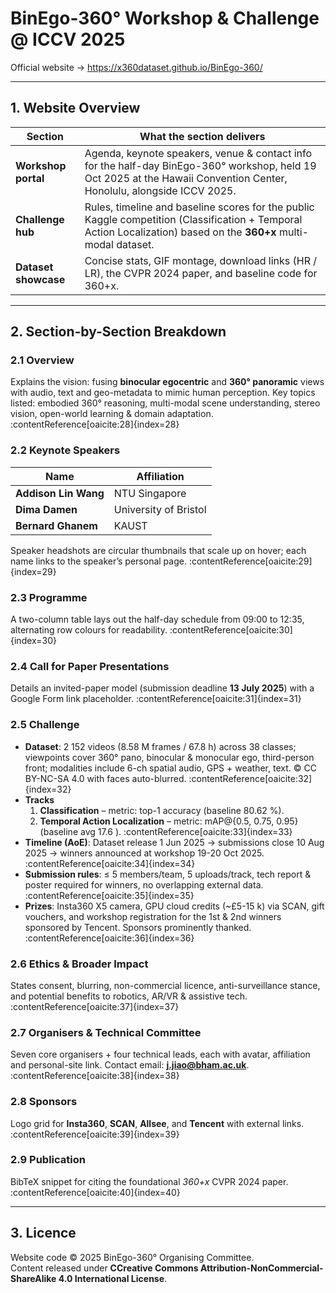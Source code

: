 # BinEgo-360° Workshop & Challenge @ **ICCV 2025**
Official website → <https://x360dataset.github.io/BinEgo-360/>

---

## 1.  Website Overview
| Section              | What the section delivers                                                                                                                                                                                  |
|----------------------|------------------------------------------------------------------------------------------------------------------------------------------------------------------------------------------------------------|
| **Workshop portal**  | Agenda, keynote speakers, venue & contact info for the half-day BinEgo-360° workshop, held 19 Oct 2025 at the Hawaii Convention Center, Honolulu, alongside ICCV 2025. |
| **Challenge hub**    | Rules, timeline and baseline scores for the public Kaggle competition (Classification + Temporal Action Localization) based on the **360+x** multi-modal dataset.    |
| **Dataset showcase** | Concise stats, GIF montage, download links (HR / LR), the CVPR 2024 paper, and baseline code for 360+x.                                                             |

---

## 2.  Section-by-Section Breakdown

### 2.1  Overview
Explains the vision: fusing **binocular egocentric** and **360° panoramic** views with audio, text and geo-metadata to mimic human perception. Key topics listed: embodied 360° reasoning, multi-modal scene understanding, stereo vision, open-world learning & domain adaptation. :contentReference[oaicite:28]{index=28}

### 2.2  Keynote Speakers
Name | Affiliation  
---|---  
**Addison Lin Wang** | NTU Singapore  
**Dima Damen** | University of Bristol  
**Bernard Ghanem** | KAUST  
Speaker headshots are circular thumbnails that scale up on hover; each name links to the speaker’s personal page. :contentReference[oaicite:29]{index=29}

### 2.3  Programme
A two-column table lays out the half-day schedule from 09:00 to 12:35, alternating row colours for readability. :contentReference[oaicite:30]{index=30}

### 2.4  Call for Paper Presentations
Details an invited-paper model (submission deadline **13 July 2025**) with a Google Form link placeholder. :contentReference[oaicite:31]{index=31}

### 2.5  Challenge
* **Dataset**: 2 152 videos (8.58 M frames / 67.8 h) across 38 classes; viewpoints cover 360° pano, binocular & monocular ego, third-person front; modalities include 6-ch spatial audio, GPS + weather, text. © CC BY-NC-SA 4.0 with faces auto-blurred. :contentReference[oaicite:32]{index=32}
* **Tracks**
    1. **Classification** – metric: top-1 accuracy (baseline 80.62 %).
    2. **Temporal Action Localization** – metric: mAP@{0.5, 0.75, 0.95} (baseline avg 17.6 ). :contentReference[oaicite:33]{index=33}
* **Timeline (AoE)**: Dataset release 1 Jun 2025 → submissions close 10 Aug 2025 → winners announced at workshop 19-20 Oct 2025. :contentReference[oaicite:34]{index=34}
* **Submission rules**: ≤ 5 members/team, 5 uploads/track, tech report & poster required for winners, no overlapping external data. :contentReference[oaicite:35]{index=35}
* **Prizes**: Insta360 X5 camera, GPU cloud credits (~£5-15 k) via SCAN, gift vouchers, and workshop registration for the 1st & 2nd winners sponsored by Tencent. Sponsors prominently thanked. :contentReference[oaicite:36]{index=36}

### 2.6  Ethics & Broader Impact
States consent, blurring, non-commercial licence, anti-surveillance stance, and potential benefits to robotics, AR/VR & assistive tech. :contentReference[oaicite:37]{index=37}

### 2.7  Organisers & Technical Committee
Seven core organisers + four technical leads, each with avatar, affiliation and personal-site link. Contact email: **j.jiao@bham.ac.uk**. :contentReference[oaicite:38]{index=38}

### 2.8  Sponsors
Logo grid for **Insta360**, **SCAN**, **Allsee**, and **Tencent** with external links. :contentReference[oaicite:39]{index=39}

### 2.9  Publication
BibTeX snippet for citing the foundational *360+x* CVPR 2024 paper. :contentReference[oaicite:40]{index=40}

---

## 3.  Licence

Website code © 2025 BinEgo-360° Organising Committee.  
Content released under **CCreative Commons Attribution-NonCommercial-ShareAlike 4.0 International License**.